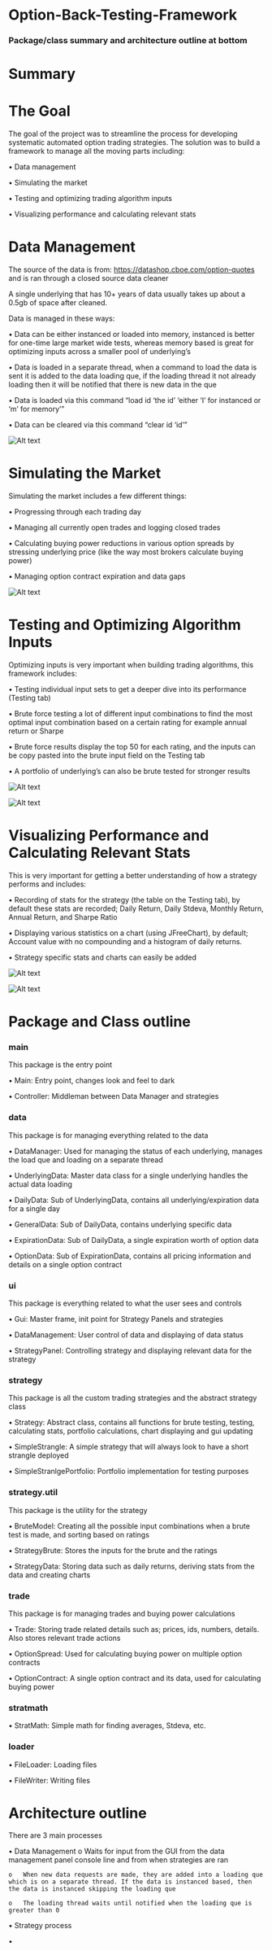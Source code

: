 # Option-Back-Testing-Framework

### Package/class summary and architecture outline at bottom

# Summary


# The Goal
The goal of the project was to streamline the process for developing systematic automated option trading strategies. The solution was to build a framework to manage all the moving parts including: 

•	Data management

•	Simulating the market

•	Testing and optimizing trading algorithm inputs

•	Visualizing performance and calculating relevant stats

# Data Management
The source of the data is from: https://datashop.cboe.com/option-quotes and is ran through a closed source data cleaner

A single underlying that has 10+ years of data usually takes up about a 0.5gb of space after cleaned.

Data is managed in these ways:

•	Data can be either instanced or loaded into memory, instanced is better for one-time large market wide tests, whereas memory based is great for optimizing inputs across a smaller pool of underlying’s

•	Data is loaded in a separate thread, when a command to load the data is sent it is added to the data loading que, if the loading thread it not already loading then it will be notified that there is new data in the que

•	Data is loaded via this command “load id ‘the id’ ‘either ‘I’ for instanced or ‘m’ for memory’”

•	Data can be cleared via this command “clear id ‘id’”

![Alt text](https://snag.gy/dVSPrj.jpg)

# Simulating the Market

Simulating the market includes a few different things: 

•	Progressing through each trading day 

•	Managing all currently open trades and logging closed trades

•	Calculating buying power reductions in various option spreads by stressing underlying price (like the way most brokers calculate buying power)

•	Managing option contract expiration and data gaps

![Alt text](https://snag.gy/f3M4K9.jpg)

# Testing and Optimizing Algorithm Inputs

Optimizing inputs is very important when building trading algorithms, this framework includes: 

•	Testing individual input sets to get a deeper dive into its performance (Testing tab)

•	Brute force testing a lot of different input combinations to find the most optimal input combination based on a certain rating for example annual return or Sharpe

•	Brute force results display the top 50 for each rating, and the inputs can be copy pasted into the brute input field on the Testing tab

•	A portfolio of underlying’s can also be brute tested for stronger results

![Alt text](https://snag.gy/vwfbR7.jpg)

![Alt text](https://snag.gy/WcmV8R.jpg)

# Visualizing Performance and Calculating Relevant Stats

This is very important for getting a better understanding of how a strategy performs and includes: 

•	Recording of stats for the strategy (the table on the Testing tab), by default these stats are recorded; Daily Return, Daily Stdeva, Monthly Return, Annual Return, and Sharpe Ratio

•	Displaying various statistics on a chart (using JFreeChart), by default; Account value with no compounding and a histogram of daily returns.

•	Strategy specific stats and charts can easily be added

![Alt text](https://snag.gy/oYVcyL.jpg)

![Alt text](https://snag.gy/sIFjlu.jpg)

# Package and Class outline

### main

This package is the entry point

•	Main: Entry point, changes look and feel to dark

•	Controller: Middleman between Data Manager and strategies 

### data

This package is for managing everything related to the data

•	DataManager: Used for managing the status of each underlying, manages the load que and loading on a separate thread

•	UnderlyingData: Master data class for a single underlying handles the actual data loading

•	DailyData: Sub of UnderlyingData, contains all underlying/expiration data for a single day

•	GeneralData: Sub of DailyData, contains underlying specific data

•	ExpirationData: Sub of DailyData, a single expiration worth of option data

•	OptionData: Sub of ExpirationData, contains all pricing information and details on a single option contract

### ui

This package is everything related to what the user sees and controls

•	Gui: Master frame, init point for Strategy Panels and strategies

•	DataManagement: User control of data and displaying of data status

•	StrategyPanel: Controlling strategy and displaying relevant data for the strategy

### strategy

This package is all the custom trading strategies and the abstract strategy class

•	Strategy: Abstract class, contains all functions for brute testing, testing, calculating stats, portfolio calculations, chart displaying and gui updating

•	SimpleStrangle: A simple strategy that will always look to have a short strangle deployed

•	SimpleStranlgePortfolio: Portfolio implementation for testing purposes 

### strategy.util

This package is the utility for the strategy

•	BruteModel: Creating all the possible input combinations when a brute test is made, and sorting based on ratings

•	StrategyBrute: Stores the inputs for the brute and the ratings

•	StrategyData: Storing data such as daily returns, deriving stats from the data and creating charts

### trade

This package is for managing trades and buying power calculations

•	Trade: Storing trade related details such as; prices, ids, numbers, details. Also stores relevant trade actions

•	OptionSpread: Used for calculating buying power on multiple option contracts

•	OptionContract: A single option contract and its data, used for calculating buying power

### stratmath

• StratMath: Simple math for finding averages, Stdeva, etc.

### loader

• FileLoader: Loading files

• FileWriter: Writing files

# Architecture outline

There are 3 main processes 

•	Data Management
    o	Waits for input from the GUI from the data management panel console line and from when strategies are ran
    
    o	When new data requests are made, they are added into a loading que which is on a separate thread. If the data is instanced based, then the data is instanced skipping the loading que
    
    o	The loading thread waits until notified when the loading que is greater than 0


•	Strategy process

•	

